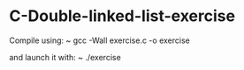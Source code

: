 # C-Double-linked-list-exercise

Compile using:
~ gcc -Wall exercise.c -o exercise

and launch it with:
 ~ ./exercise
